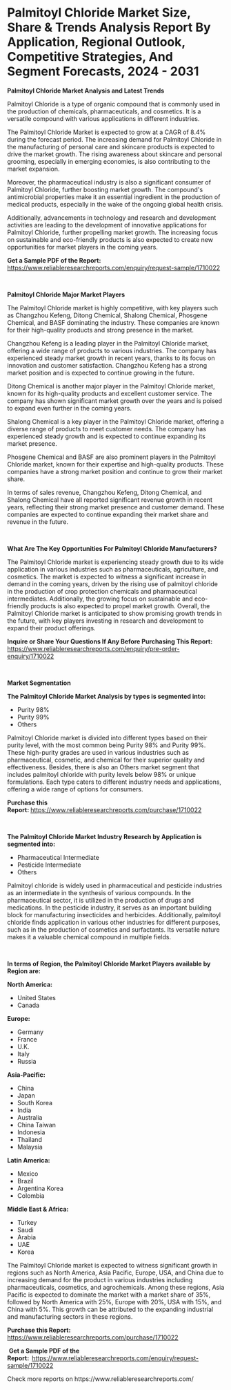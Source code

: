 <p><h1>Palmitoyl Chloride Market Size, Share & Trends Analysis Report By Application, Regional Outlook, Competitive Strategies, And Segment Forecasts, 2024 - 2031</h1></p><p><strong>Palmitoyl Chloride Market Analysis and Latest Trends</strong></p>
<p><p>Palmitoyl Chloride is a type of organic compound that is commonly used in the production of chemicals, pharmaceuticals, and cosmetics. It is a versatile compound with various applications in different industries.</p><p>The Palmitoyl Chloride Market is expected to grow at a CAGR of 8.4% during the forecast period. The increasing demand for Palmitoyl Chloride in the manufacturing of personal care and skincare products is expected to drive the market growth. The rising awareness about skincare and personal grooming, especially in emerging economies, is also contributing to the market expansion.</p><p>Moreover, the pharmaceutical industry is also a significant consumer of Palmitoyl Chloride, further boosting market growth. The compound's antimicrobial properties make it an essential ingredient in the production of medical products, especially in the wake of the ongoing global health crisis.</p><p>Additionally, advancements in technology and research and development activities are leading to the development of innovative applications for Palmitoyl Chloride, further propelling market growth. The increasing focus on sustainable and eco-friendly products is also expected to create new opportunities for market players in the coming years.</p></p>
<p><strong>Get a Sample PDF of the Report:&nbsp;</strong> <a href="https://www.reliableresearchreports.com/enquiry/request-sample/1710022">https://www.reliableresearchreports.com/enquiry/request-sample/1710022</a></p>
<p>&nbsp;</p>
<p><strong>Palmitoyl Chloride Major Market Players</strong></p>
<p><p>The Palmitoyl Chloride market is highly competitive, with key players such as Changzhou Kefeng, Ditong Chemical, Shalong Chemical, Phosgene Chemical, and BASF dominating the industry. These companies are known for their high-quality products and strong presence in the market.</p><p>Changzhou Kefeng is a leading player in the Palmitoyl Chloride market, offering a wide range of products to various industries. The company has experienced steady market growth in recent years, thanks to its focus on innovation and customer satisfaction. Changzhou Kefeng has a strong market position and is expected to continue growing in the future.</p><p>Ditong Chemical is another major player in the Palmitoyl Chloride market, known for its high-quality products and excellent customer service. The company has shown significant market growth over the years and is poised to expand even further in the coming years.</p><p>Shalong Chemical is a key player in the Palmitoyl Chloride market, offering a diverse range of products to meet customer needs. The company has experienced steady growth and is expected to continue expanding its market presence.</p><p>Phosgene Chemical and BASF are also prominent players in the Palmitoyl Chloride market, known for their expertise and high-quality products. These companies have a strong market position and continue to grow their market share.</p><p>In terms of sales revenue, Changzhou Kefeng, Ditong Chemical, and Shalong Chemical have all reported significant revenue growth in recent years, reflecting their strong market presence and customer demand. These companies are expected to continue expanding their market share and revenue in the future.</p></p>
<p>&nbsp;</p>
<p><strong>What Are The Key Opportunities For Palmitoyl Chloride Manufacturers?</strong></p>
<p><p>The Palmitoyl Chloride market is experiencing steady growth due to its wide application in various industries such as pharmaceuticals, agriculture, and cosmetics. The market is expected to witness a significant increase in demand in the coming years, driven by the rising use of palmitoyl chloride in the production of crop protection chemicals and pharmaceutical intermediates. Additionally, the growing focus on sustainable and eco-friendly products is also expected to propel market growth. Overall, the Palmitoyl Chloride market is anticipated to show promising growth trends in the future, with key players investing in research and development to expand their product offerings.</p></p>
<p><strong>Inquire or Share Your Questions If Any Before Purchasing This Report:</strong> <a href="https://www.reliableresearchreports.com/enquiry/pre-order-enquiry/1710022">https://www.reliableresearchreports.com/enquiry/pre-order-enquiry/1710022</a></p>
<p>&nbsp;</p>
<p><strong>Market Segmentation</strong></p>
<p><strong>The Palmitoyl Chloride Market Analysis by types is segmented into:</strong></p>
<p><ul><li>Purity 98%</li><li>Purity 99%</li><li>Others</li></ul></p>
<p><p>Palmitoyl Chloride market is divided into different types based on their purity level, with the most common being Purity 98% and Purity 99%. These high-purity grades are used in various industries such as pharmaceutical, cosmetic, and chemical for their superior quality and effectiveness. Besides, there is also an Others market segment that includes palmitoyl chloride with purity levels below 98% or unique formulations. Each type caters to different industry needs and applications, offering a wide range of options for consumers.</p></p>
<p><strong>Purchase this Report:&nbsp;</strong><a href="https://www.reliableresearchreports.com/purchase/1710022">https://www.reliableresearchreports.com/purchase/1710022</a></p>
<p>&nbsp;</p>
<p><strong>The Palmitoyl Chloride Market Industry Research by Application is segmented into:</strong></p>
<p><ul><li>Pharmaceutical Intermediate</li><li>Pesticide Intermediate</li><li>Others</li></ul></p>
<p><p>Palmitoyl chloride is widely used in pharmaceutical and pesticide industries as an intermediate in the synthesis of various compounds. In the pharmaceutical sector, it is utilized in the production of drugs and medications. In the pesticide industry, it serves as an important building block for manufacturing insecticides and herbicides. Additionally, palmitoyl chloride finds application in various other industries for different purposes, such as in the production of cosmetics and surfactants. Its versatile nature makes it a valuable chemical compound in multiple fields.</p></p>
<p>&nbsp;</p>
<p><strong>In terms of Region, the Palmitoyl Chloride Market Players available by Region are:</strong></p>
<p>
    <p> <strong> North America: </strong>
        <ul>
            <li>United States</li>
            <li>Canada</li>
        </ul>
        </p> 
    <p> <strong> Europe: </strong>
        <ul>
            <li>Germany</li>
            <li>France</li>
            <li>U.K.</li>
            <li>Italy</li>
            <li>Russia</li>
        </ul>
        </p> 
    <p> <strong> Asia-Pacific: </strong>
        <ul>
            <li>China</li>
            <li>Japan</li>
            <li>South Korea</li>
            <li>India</li>
            <li>Australia</li>
            <li>China Taiwan</li>
            <li>Indonesia</li>
            <li>Thailand</li>
            <li>Malaysia</li>
        </ul>
        </p> 
    <p> <strong> Latin America: </strong>
        <ul>
            <li>Mexico</li>
            <li>Brazil</li>
            <li>Argentina Korea</li>
            <li>Colombia</li>
        </ul>
        </p> 
    <p> <strong> Middle East & Africa: </strong>
        <ul>
            <li>Turkey</li>
            <li>Saudi</li>
            <li>Arabia</li>
            <li>UAE</li>
            <li>Korea</li>
        </ul>
    </p>
    </p>
<p><p>The Palmitoyl Chloride market is expected to witness significant growth in regions such as North America, Asia Pacific, Europe, USA, and China due to increasing demand for the product in various industries including pharmaceuticals, cosmetics, and agrochemicals. Among these regions, Asia Pacific is expected to dominate the market with a market share of 35%, followed by North America with 25%, Europe with 20%, USA with 15%, and China with 5%. This growth can be attributed to the expanding industrial and manufacturing sectors in these regions.</p></p>
<p><strong>Purchase this Report: </strong><a href="https://www.reliableresearchreports.com/purchase/1710022">https://www.reliableresearchreports.com/purchase/1710022</a></p>
<p>&nbsp;<strong>Get a Sample PDF of the Report:&nbsp;&nbsp;</strong><a href="https://www.reliableresearchreports.com/enquiry/request-sample/1710022">https://www.reliableresearchreports.com/enquiry/request-sample/1710022</a></p>
<p><strong></strong></p>
<p>Check more reports on https://www.reliableresearchreports.com/</p>